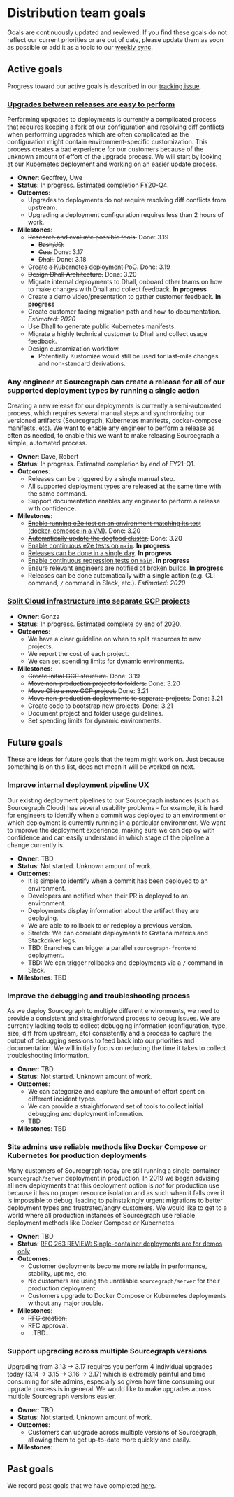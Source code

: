 # Distribution team goals

Goals are continuously updated and reviewed. If you find these goals do not reflect our current priorities or are out of date, please update them as soon as possible or add it as a topic to our [weekly sync](recurring_processes.md#weekly-distribution-team-sync).

## Active goals

Progress toward our active goals is described in our [tracking issue](https://github.com/sourcegraph/sourcegraph/issues?q=is%3Aopen+is%3Aissue+label%3Atracking+label%3Ateam%2Fdistribution).

### [Upgrades between releases are easy to perform](https://github.com/orgs/sourcegraph/projects/71)

Performing upgrades to deployments is currently a complicated process that requires keeping a fork of our configuration and resolving diff conflicts when performing upgrades which are often complicated as the configuration might contain environment-specific customization. This process creates a bad experience for our customers because of the unknown amount of effort of the upgrade process.
We will start by looking at our Kubernetes deployment and working on an easier update process.

- **Owner**: Geoffrey, Uwe
- **Status**: In progress. Estimated completion FY20-Q4.
- **Outcomes**:
  - Upgrades to deployments do not require resolving diff conflicts from upstream.
  - Upgrading a deployment configuration requires less than 2 hours of work.
- **Milestones**:
  - ~~Research and evaluate possible tools.~~ Done: 3.19
    - ~~Bash/JQ.~~
    - ~~Cue.~~ Done: 3.17
    - ~~Dhall.~~ Done: 3.18
  - ~~Create a Kubernetes deployment PoC.~~ Done: 3.19
  - ~~Design Dhall Architecture.~~ Done: 3.20
  - Migrate internal deployments to Dhall, onboard other teams on how to make changes with Dhall and collect feedback. **In progress**
  - Create a demo video/presentation to gather customer feedback. **In progress**
  - Create customer facing migration path and how-to documentation. _Estimated: 2020_
  - Use Dhall to generate public Kubernetes manifests.
  - Migrate a highly technical customer to Dhall and collect usage feedback.
  - Design customization workflow.
    - Potentially Kustomize would still be used for last-mile changes and non-standard derivations.

### Any engineer at Sourcegraph can create a release for all of our supported deployment types by running a single action

Creating a new release for our deployments is currently a semi-automated process, which requires several manual steps and synchronizing our versioned artifacts (Sourcegraph, Kubernetes manifests, docker-compose manifests, etc). We want to enable any engineer to perform a release as often as needed, to enable this we want to make releasing Sourcegraph a simple, automated process.

- **Owner**: Dave, Robert
- **Status**: In progress. Estimated completion by end of FY21-Q1.
- **Outcomes**:
  - Releases can be triggered by a single manual step.
  - All supported deployment types are released at the same time with the same command.
  - Support documentation enables any engineer to perform a release with confidence.
- **Milestones**:
  - ~~[Enable running e2e test on an environment matching its test (docker-compose in a VM)](https://github.com/orgs/sourcegraph/projects/72).~~ Done: 3.20
  - ~~[Automatically update the dogfood cluster](https://github.com/orgs/sourcegraph/projects/83).~~ Done: 3.20
  - [Enable continuous e2e tests on `main`](https://github.com/orgs/sourcegraph/projects/90). **In progress**
  - [Releases can be done in a single day](https://github.com/orgs/sourcegraph/projects/90). **In progress**
  - [Enable continuous regression tests on `main`](https://github.com/orgs/sourcegraph/projects/90). **In progress**
  - [Ensure relevant engineers are notified of broken builds](https://github.com/orgs/sourcegraph/projects/90). **In progress**
  - Releases can be done automatically with a single action (e.g. CLI command, `/` command in Slack, etc.). _Estimated: 2020_

### [Split Cloud infrastructure into separate GCP projects](https://github.com/orgs/sourcegraph/projects/92)

- **Owner**: Gonza
- **Status**: In progress. Estimated complete by end of 2020.
- **Outcomes**:
  - We have a clear guideline on when to split resources to new projects.
  - We report the cost of each project.
  - We can set spending limits for dynamic environments.
- **Milestones**:
  - ~~Create initial GCP structure.~~ Done: 3.19
  - ~~Move non-production projects to folders.~~ Done: 3.20
  - ~~Move CI to a new GCP project.~~ Done: 3.21
  - ~~Move non-production deployments to separate projects.~~ Done: 3.21
  - ~~Create code to bootstrap new projects.~~ Done: 3.21
  - Document project and folder usage guidelines.
  - Set spending limits for dynamic environments.

## Future goals

These are ideas for future goals that the team might work on. Just because something is on this list, does not mean it will be worked on next.

### [Improve internal deployment pipeline UX](https://github.com/orgs/sourcegraph/projects/96)

Our existing deployment pipelines to our Sourcegraph instances (such as Sourcegraph Cloud) has several usability problems - for example, it is hard for engineers to identify when a commit was deployed to an environment or which deployment is currently running in a particular environment. We want to improve the deployment experience, making sure we can deploy with confidence and can easily understand in which stage of the pipeline a change currently is.

- **Owner**: TBD
- **Status**: Not started. Unknown amount of work.
- **Outcomes**:
  - It is simple to identify when a commit has been deployed to an environment.
  - Developers are notified when their PR is deployed to an environment.
  - Deployments display information about the artifact they are deploying.
  - We are able to rollback to or redeploy a previous version.
  - Stretch: We can correlate deployments to Grafana metrics and Stackdriver logs.
  - TBD: Branches can trigger a parallel `sourcegraph-frontend` deployment.
  - TBD: We can trigger rollbacks and deployments via a `/` command in Slack.
- **Milestones**: TBD

### Improve the debugging and troubleshooting process

As we deploy Sourcegraph to multiple different environments, we need to provide a consistent and straightforward process to debug issues. We are currently lacking tools to collect debugging information (configuration, type, size, diff from upstream, etc) consistently and a process to capture the output of debugging sessions to feed back into our priorities and documentation.
We will initially focus on reducing the time it takes to collect troubleshooting information.

- **Owner**: TBD
- **Status**: Not started. Unknown amount of work.
- **Outcomes**:
  - We can categorize and capture the amount of effort spent on different incident types.
  - We can provide a straightforward set of tools to collect initial debugging and deployment information.
  - TBD
- **Milestones**: TBD

### Site admins use reliable methods like Docker Compose or Kubernetes for production deployments

Many customers of Sourcegraph today are still running a single-container `sourcegraph/server` deployment in production. In 2019 we began advising all new deployments that this deployment option is _not_ for production use because it has no proper resource isolation and as such when it falls over it is impossible to debug, leading to painstakingly urgent migrations to better deployment types and frustrated/angry customers. We would like to get to a world where all production instances of Sourcegraph use reliable deployment methods like Docker Compose or Kubernetes.

- **Owner**: TBD
- **Status**: [RFC 263 REVIEW: Single-container deployments are for demos only](https://docs.google.com/document/d/1GPypas4ZUZIw346EcNDM1up2OOQFyPpEzA3-0glPEMY/edit)
- **Outcomes**:
  - Customer deployments become more reliable in performance, stability, uptime, etc.
  - No customers are using the unreliable `sourcegraph/server` for their production deployment.
  - Customers upgrade to Docker Compose or Kubernetes deployments without any major trouble.
- **Milestones**:
  - ~~RFC creation.~~
  - RFC approval.
  - ...TBD...

### Support upgrading across multiple Sourcegraph versions

Upgrading from 3.13 -> 3.17 requires you perform 4 individual upgrades today (3.14 -> 3.15 -> 3.16 -> 3.17) which is extremely painful and time consuming for site admins, especially so given how time consuming our upgrade process is in general. We would like to make upgrades across multiple Sourcegraph versions easier.

- **Owner**: TBD
- **Status**: Not started. Unknown amount of work.
- **Outcomes**:
  - Customers can upgrade across multiple versions of Sourcegraph, allowing them to get up-to-date more quickly and easily.
- **Milestones**:

## Past goals

We record past goals that we have completed [here](goals_completed.md).
